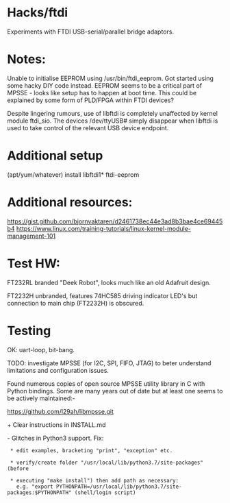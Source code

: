 # Hacks/ftdi
Experiments with FTDI USB-serial/parallel bridge adaptors.

# Notes:
Unable to initialise EEPROM using /usr/bin/ftdi_eeprom. Got started
using some hacky DIY code instead. EEPROM seems to be a critical part
of MPSSE - looks like setup has to happen at boot time. This could be
explained by some form of PLD/FPGA within FTDI devices?

Despite lingering rumours, use of libftdi is completely unaffected by
kernel module ftdi_sio. The devices /dev/ttyUSB# simply disappear when
libftdi is used to take control of the relevant USB device endpoint.


# Additional setup

(apt/yum/whatever) install libftdi1* ftdi-eeprom

# Additional resources:

 https://gist.github.com/bjornvaktaren/d2461738ec44e3ad8b3bae4ce69445b4
 https://www.linux.com/training-tutorials/linux-kernel-module-management-101

# Test HW:

FT232RL branded "Deek Robot", looks much like an old Adafruit design.

FT2232H unbranded, features 74HC585 driving indicator LED's but connection
to main chip (FT2232H) is obscured.

# Testing

OK: uart-loop, bit-bang.

TODO: investigate MPSSE (for I2C, SPI, FIFO, JTAG) to beter understand
limitations and configuration issues.

Found numerous copies of open source MPSSE utility library in C with
Python bindings. Some are many years out of date but at least one seems
to be actively maintained:-

 https://github.com/l29ah/libmpsse.git

 \+ Clear instructions in INSTALL.md

 \- Glitches in Python3 support. Fix:
 
     * edit examples, bracketing "print", "exception" etc.
     
     * verify/create folder "/usr/local/lib/python3.7/site-packages" (before
     
     * executing "make install") then add path as necessary:
       e.g. "export PYTHONPATH=/usr/local/lib/python3.7/site-packages:$PYTHONPATH" (shell/login script)


